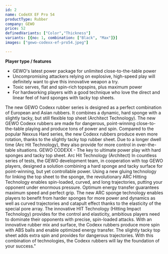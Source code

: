 ```yaml
---
id: 2
name: CodeXX EF Pro 54 
productType: Rubber
company: GEWO 
price: 52
definedVariants: ["Color","Thickness"]
variants: [{no: 1, combination: ["Black", "Max"]}]
images: ["gewo-codexx-ef-pro54.jpeg"]

---
```

**Player type / features**
- GEWO's latest power package for unlimited close-to-the-table power 
- Uncompromising attackers relying on explosive, high-speed play will definitely want to give this innovative weapon a try.
- Toxic serves, flat and spin-rich topspins, plus maximum power
- For hardworking players with a good technique who love the direct and linear feel of hard sponges with tacky top sheets.

The new GEWO Codexx rubber series is designed as a perfect combination of European and Asian rubbers. It combines a dynamic, hard sponge with a slightly tacky, but still flexible top sheet (Architect Technology). The new GEWO Codexx rubbers are made for dangerous, point-winning close-to-the-table playing and produce tons of power and spin. Compared to the popular Nexxus Hard series, the new Codexx rubbers produce even more rotation, thanks to the slightly tacky top rubber sheet. Due to a longer dwell time (Arc Hit Technology), they also provide for more control in over-the-table situations. GEWO CODEXX - The key to ultimate power play with hard sponges and tacky top sheet. Arc Hit Technology (Architect) In countless series of tests, the GEWO development team, in cooperation with top GEWO players, designed a solution combining a hard sponge and tacky surface for point-winning, but yet controllable power. Using a new gluing technology for linking the top sheet to the sponge, the revolutionary ARC Hitting Technology enables spin-loaded, curved, and long trajectories, putting your opponent under enormous pressure. Optimum energy transfer guarantees maximum speed and perfect grip. 
The new ARC sponge technology enables players to benefit from harder sponges for more power and dynamics as well as curved trajectories and catapult effect thanks to the elasticity of the special pore array. The innovative HIT Technology (Hitting Impact Technology) provides for the control and elasticity, ambitious players need to dominate their opponents with precise, spin-loaded attacks. 
With an innovative rubber mix and surface, the Codexx rubbers produce more spin with ABS balls and enable optimized energy transfer. The slightly tacky top sheet adds extra spin and provides for dangerous trajectories. With this combination of technologies, the Codexx rubbers will lay the foundation of your success."    
 